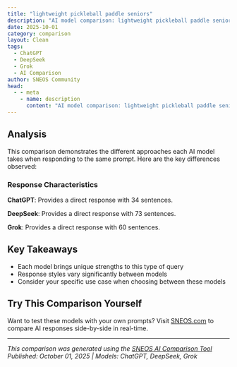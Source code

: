```yaml
---
title: "lightweight pickleball paddle seniors"
description: "AI model comparison: lightweight pickleball paddle seniors..."
date: 2025-10-01
category: comparison
layout: Clean
tags:
  - ChatGPT
  - DeepSeek
  - Grok
  - AI Comparison
author: SNEOS Community
head:
  - - meta
    - name: description
      content: "AI model comparison: lightweight pickleball paddle seniors..."
---
```


<ChatComparison
  title="lightweight pickleball paddle seniors"
  prompt="lightweight pickleball paddle seniors"
  :responses='{"ChatGPT": "When looking for a lightweight pickleball paddle suitable for seniors, it\u2019s important to consider paddles that are easy to handle, reduce strain on the arm and wrist, and provide good control. Here are some top recommendations and key features to look for:\n\n### Key Features for Seniors:\n- **Lightweight:** Typically between 6.5 to 7.5 ounces to reduce fatigue.\n- **Comfortable Grip:** Ergonomic grip that reduces stress on hands and wrists.\n- **Good Control:** Balanced weight distribution to improve accuracy.\n- **Durable Materials:** Graphite or composite materials that provide both strength and lightness.\n\n### Recommended Lightweight Pickleball Paddles for Seniors:\n\n1. **Onix Z5 Graphite Pickleball Paddle**\n - Weight: Around 7.5 to 8.0 oz (consider the lightweight Z5 version)\n - Features: Graphite face with Nomex honeycomb core.\n - Benefits: Lightweight with good touch and control, popular for its balance.\n\n2. **Paddletek Tempest Wave Pro**\n - Weight: Around 7.3 oz\n - Features: Polymer core with graphite face.\n - Benefits: Lightweight and excellent control, very comfortable grip for seniors.\n\n3. **Selkirk Amped S2 X5 FiberFlex Paddle**\n - Weight: Approx. 7.3 - 7.9 oz\n - Features: FiberFlex fiberglass face combined with X5 core.\n - Benefits: Great blend of power and control, lightweight design.\n\n4. **Gamma Micron Lightweight Paddle**\n - Weight: Around 6.4 oz (very lightweight)\n - Features: Composite face, specialized for seniors and players seeking less strain.\n - Benefits: Extremely light paddle reduces arm fatigue, excellent for beginners and seniors.\n\n5. **Head Radical Pro Lightweight**\n - Weight: Around 7.2 oz\n - Features: Graphite surface with optimized honeycomb core.\n - Benefits: Very maneuverable and lightweight, ideal for players who want control and ease.\n\n### Tips for Seniors:\n- **Try Before Buying:** If possible, test paddles for feel and grip comfort.\n- **Grip Size Matters:** Choose a grip size that fits your hand comfortably\u2014usually between 4 to 4 1/4 inches for most adults.\n- **Consider Paddle Weight and Balance:** Lightweight paddles reduce strain but should still offer enough power without feeling flimsy.\n\nIf you want, I can help find specific models within your budget or preferences!", "DeepSeek": "Of course! Finding a lightweight pickleball paddle is an excellent strategy for seniors, as it can help reduce strain on the shoulder, elbow, and wrist, while also allowing for quicker reaction times at the net.\n\nHere\u2019s a breakdown of what to look for, followed by specific recommendations for the best lightweight pickleball paddles for seniors.\n\n### Key Features for Seniors Seeking a Lightweight Paddle\n\n1. **Weight:** This is the most important factor. Look for paddles in the **\u0022Light\u0022 to \u0022Medium-Light\u0022** range.\n * **Light:** 7.0 - 7.5 ounces\n * **Medium-Light:** 7.6 - 7.9 ounces\n * **Standard/Medium:** 8.0 - 8.3 ounces (Avoid these if you have joint issues)\n\n2. **Grip Size:** A proper grip size is crucial for comfort and to prevent injury.\n * **Circumference:** Most seniors prefer a **4 1/4\u0022** or **4 1/2\u0022** grip. Measure your hand to be sure.\n * **Consider a Cushioned Grip:** A thicker, more cushioned grip can absorb shock and be easier on the joints.\n\n3. **Core Material:** This affects the paddle\u0027s feel and power.\n * **Polymer (Polycore):** The most common. Offers a great blend of power and soft control. It\u0027s also quiet. **Excellent for all-around play.**\n * **Nomex:** Very hard and powerful, but can be harsh on the arm and is very loud. **Generally not recommended for seniors.**\n * **Aluminum:** Softer and more forgiving, but provides less power. Good for pure control and touch.\n\n4. **Paddle Shape:**\n * **Widebody/Standard Shape:** Offers a larger sweet spot, which is forgiving on off-center hits. **This is often the best choice for seniors.**\n * **Elongated Shape:** Provides more reach and power on serves, but has a smaller sweet spot.\n\n---\n\n### Top Lightweight Paddle Recommendations for Seniors\n\nHere are some top-rated paddles known for being lightweight and senior-friendly.\n\n#### 1. For All-Around Excellence \u0026 Comfort\n**Paddles like: Selkirk Vanguard Power Air Invikta, Joola Ben Johns Hyperion, PCKL Pro Series**\n\n* **Why they\u0027re great:** These are high-performance \u0022control\u0022 paddles that are surprisingly lightweight. They are designed with a \u0022head-light\u0022 balance, meaning the weight is shifted towards the handle. This makes them feel incredibly maneuverable and easy to swing, reducing shoulder fatigue. They offer fantastic touch for dinks and soft game, while still providing enough power when you need it.\n\n#### 2. For Maximum Forgiveness \u0026 A Large Sweet Spot\n**Paddles like: Onix Z5, Engage Pursuit MX, Gamma Fusion**\n\n* **Why they\u0027re great:** The **Onix Z5** is a classic, often recommended for beginners and seniors. It\u0027s very lightweight (often under 7.5 oz) and has a large, forgiving face. Paddles like the **Engage Pursuit** use \u0022ControlFlex\u0022 technology to create an exceptionally large sweet spot, meaning even off-center hits will still have good pace and direction. This builds confidence.\n\n#### 3. For Pure Power with Light Weight\n**Paddles like: Selkirk AMPED S2, HEAD Radical Tour**\n\n* **Why they\u0027re great:** If you have a shorter, more compact swing and need help generating power, these are fantastic. The **Selkirk AMPED S2** is a \u0022widebody\u0022 paddle that is specifically designed to be lightweight and powerful. It has a large sweet spot and helps you get the ball deep without a big swing. The **HEAD Radical** series often comes in light weights and uses \u0022Twaron\u0022 technology for a powerful, poppy response.\n\n#### 4. Best Value / Budget-Friendly Options\n**Paddles like: Niupipo Explorer, Juciao (Amazon brands), PCKL Play**\n\n* **Why they\u0027re great:** You don\u0027t need to spend $200\u002B to get a good lightweight paddle. Brands like **Niupipo** and **Juciao** offer composite paddles on Amazon that are consistently under 8 ounces and cost between $40-$70. They are perfect for seeing if a lightweight paddle is right for you without a major investment. The **PCKL Play** is a direct-to-consumer paddle that offers premium features at a mid-range price.\n\n---\n\n### Summary Table for Quick Comparison\n\n| Paddle Model | Approx. Weight | Core Material | Best For | Senior-Friendly Feature |\n| :--- | :--- | :--- | :--- | :--- |\n| **Selkirk Vanguard** | 7.4 - 7.8 oz | Polymer | Control \u0026 Touch | Head-light balance, very maneuverable |\n| **Onix Z5** | 7.3 - 7.7 oz | Polymer | Forgiveness \u0026 Value | Very light, large sweet spot |\n| **Engage Pursuit MX** | 7.5 - 7.9 oz | Polymer | All-Around Play | Massive sweet spot, great control |\n| **Selkirk AMPED S2** | 7.6 - 8.0 oz | Polymer | Easy Power | Widebody shape, power-focused |\n| **Niupipo Explorer** | 7.6 - 8.0 oz | Polymer | Budget-Conscious | Lightweight \u0026 affordable |\n| **PCKL Pro Series** | 7.5 - 7.8 oz | Polymer | Balanced Performance | Great mix of power/control at a good price |\n\n### Final Pro-Tips for Seniors\n\n* **Try Before You Buy:** If you have a local pickleball store or club, see if you can hold or demo a few paddles. The \u0022feel\u0022 is very personal.\n* **Overgrips are Your Friend:** You can always add an overgrip to make a handle more cushioned and slightly larger. They are inexpensive and easy to replace.\n* **Don\u0027t Fear \u0022Control\u0022 Paddles:** While \u0022power\u0022 paddles sound appealing, a control-oriented paddle that is lightweight will be easier on your arm and force you to use proper technique, which is better for your body in the long run.\n\n**In short, the best lightweight paddle for a senior is one that feels comfortable in your hand, is easy to swing repeatedly, and has a large sweet spot to forgive those not-quite-perfect hits.** The **Onix Z5** or a **Selkirk AMPED S2** are fantastic starting points for your search.", "Grok": "If you\u0027re looking for a lightweight pickleball paddle suitable for seniors, there are several factors to consider to ensure comfort, control, and reduced strain on the arms and wrists. Seniors often benefit from paddles that are lightweight (under 7.5 ounces), have a comfortable grip, and offer good control over power. Here are some recommendations and tips for choosing the right paddle:\n\n### Key Features to Look for:\n1. **Weight**: Lightweight paddles (6.5\u20137.5 oz) reduce fatigue and are easier on the joints.\n2. **Grip Size**: A smaller grip (4\u20134.25 inches in circumference) is often more comfortable for seniors with smaller hands or limited grip strength. Ensure it\u2019s cushioned for comfort.\n3. **Material**: Paddles made of graphite or composite materials are often lighter and provide a good balance of power and control.\n4. **Core Thickness**: A thicker core (e.g., 16mm) provides more control and a softer feel, which is ideal for seniors who prefer precision over power.\n5. **Balance**: Look for a paddle with a head-light or balanced design to reduce strain on the wrist.\n\n### Top Lightweight Pickleball Paddles for Seniors (2023):\nHere are some popular lightweight paddles that cater to seniors\u0027 needs:\n\n1. **Selkirk SLK Neo**\n - **Weight**: 7.2\u20137.5 oz\n - **Material**: Graphite face with a polymer core\n - **Why it\u2019s great**: Affordable, lightweight, and designed for beginners to intermediate players. It offers a soft feel for control and a comfortable grip.\n - **Price**: Around $60\u2013$80\n - **Best for**: Seniors looking for an easy-to-use, budget-friendly paddle.\n\n2. **Onix Z5 Graphite**\n - **Weight**: 7.5\u20138.2 oz (opt for the lighter end)\n - **Material**: Graphite face with a Nomex core\n - **Why it\u2019s great**: Known for its lightweight feel and excellent control, with a wide sweet spot for easier ball placement. The grip is cushioned for comfort.\n - **Price**: Around $80\u2013$100\n - **Best for**: Seniors who want a balance of control and durability.\n\n3. **Engage Encore EX 6.0**\n - **Weight**: 7.0\u20137.5 oz (lightweight version)\n - **Material**: Composite face with a polymer core\n - **Why it\u2019s great**: Extremely lightweight with a thick core for control and a soft feel. Great for reducing arm fatigue.\n - **Price**: Around $100\u2013$130\n - **Best for**: Seniors prioritizing comfort and precision.\n\n4. **Paddletek Bantam EX-L**\n - **Weight**: 7.2\u20137.6 oz\n - **Material**: Composite face with a polymer core\n - **Why it\u2019s great**: Lightweight with a larger sweet spot and excellent control. It\u2019s designed to minimize vibration, reducing strain on the arm.\n - **Price**: Around $90\u2013$120\n - **Best for**: Seniors seeking a high-quality paddle with a focus on ease of use.\n\n5. **Gamma Quest**\n - **Weight**: 7.0\u20137.4 oz\n - **Material**: Graphite face with a polymer core\n - **Why it\u2019s great**: One of the lightest paddles available, with a comfortable grip and good control for slower, strategic play.\n - **Price**: Around $50\u2013$70\n - **Best for**: Seniors on a budget who still want a quality lightweight paddle.\n\n### Additional Tips for Seniors:\n- **Test Before Buying**: If possible, try out a few paddles at a local store or court to see what feels best in your hand. Many retailers or clubs offer demo programs.\n- **Grip Adjustments**: If the grip feels too large or uncomfortable, consider adding an overgrip or padding to customize it.\n- **Arm Support**: Pair the lightweight paddle with proper footwear and, if needed, an elbow or wrist brace to minimize strain during play.\n- **Play Style**: Focus on control-oriented paddles rather than power-heavy ones, as seniors often excel with placement and finesse over aggressive shots.\n\n### Where to Buy:\n- **Online**: Amazon, Pickleball Central, or manufacturer websites like Selkirk and Paddletek.\n- **Local Stores**: Sporting goods stores like Dick\u2019s Sporting Goods or specialty pickleball shops often carry lightweight options.\n- **Price Range**: Expect to pay $50\u2013$130 for a quality lightweight paddle suitable for seniors.\n\nBy choosing a paddle that matches your physical needs and playing style, you can enjoy pickleball with less fatigue and more fun. If you have specific brands or needs in mind, let me know, and I can narrow down the options further! Also, check with local pickleball communities for recommendations based on personal experience."}' 
  published-date="17:50"
/>

## Analysis

This comparison demonstrates the different approaches each AI model takes when responding to the same prompt. Here are the key differences observed:

### Response Characteristics

**ChatGPT**: Provides a direct response with 34 sentences. 

**DeepSeek**: Provides a direct response with 73 sentences. 

**Grok**: Provides a direct response with 60 sentences. 

## Key Takeaways

- Each model brings unique strengths to this type of query
- Response styles vary significantly between models
- Consider your specific use case when choosing between these models

## Try This Comparison Yourself

Want to test these models with your own prompts? Visit [SNEOS.com](https://sneos.com) to compare AI responses side-by-side in real-time.

---

*This comparison was generated using the [SNEOS AI Comparison Tool](https://sneos.com)*
*Published: October 01, 2025 | Models: ChatGPT, DeepSeek, Grok*
